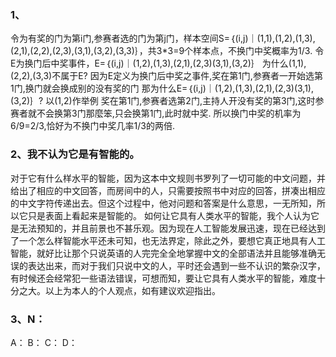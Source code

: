 ### 1、
令为有奖的门为第i门,参赛者选的门为第j门，样本空间S=｛(i,j)｜(1,1),(1,2),(1,3),(2,1),(2,2),(2,3),(3,1),(3,2),(3,3)｝，共3*3=9个样本点，不换门中奖概率为1/3.
令E为换门后中奖事件，E=｛(i,j)｜(1,2),(1,3),(2,1),(2,3)(3,1),(3,2)｝
为什么(1,1),(2,2),(3,3)不属于E?
因为E定义为换门后中奖之事件,奖在第1门,参赛者一开始选第1门,换门就会换成别的没有奖的门
那为什么E=｛(i,j)｜(1,2),(1,3),(2,1),(2,3)(3,1),(3,2)｝?
以(1,2)作举例
奖在第1门,参赛者选第2门,主持人开没有奖的第3门,这时参赛者就不会换第3门那麼笨,只会换第1门,此时就中奖.
所以换门中奖的机率为6/9=2/3,恰好为不换门中奖几率1/3的两倍.
### 2、**我不认为它是有智能的。**
对于它有什么样水平的智能，因为这本中文规则书罗列了一切可能的中文问题，并给出了相应的中文回答，而房间中的人，只需要按照书中对应的回答，拼凑出相应的中文字符传递出去。但这个过程中，他对问题和答案是什么意思，一无所知，所以它只是表面上看起来是智能的。
如何让它具有人类水平的智能，我个人认为它是无法预知的，并且前景也不甚乐观。因为现在人工智能发展迅速，现在已经达到了一个怎么样智能水平还未可知，也无法界定，除此之外，要想它真正地具有人工智能，就好比让那个只说英语的人完完全全地掌握中文的全部语法并且能够准确无误的表达出来，而对于我们只说中文的人，平时还会遇到一些不认识的繁杂汉字，有时候还会经常犯一些语法错误，可想而知，要让它具有人类水平的智能，难度十分之大。以上为本人的个人观点，如有建议欢迎指出。
### 3、N：
A：
B：
C：
D：

